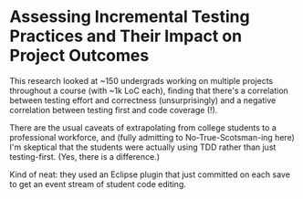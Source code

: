 # Assessing Incremental Testing Practices and Their Impact on Project Outcomes

This research looked at ~150 undergrads working on multiple projects throughout
a course (with ~1k LoC each), finding that there's a correlation between
testing effort and correctness (unsurprisingly) and a negative correlation
between testing first and code coverage (!).

There are the usual caveats of extrapolating from college students to a
professional workforce, and (fully admitting to No-True-Scotsman-ing here) I'm
skeptical that the students were actually using TDD rather than just
testing-first. (Yes, there is a difference.)

Kind of neat: they used an Eclipse plugin that just committed on each save to
get an event stream of student code editing.

